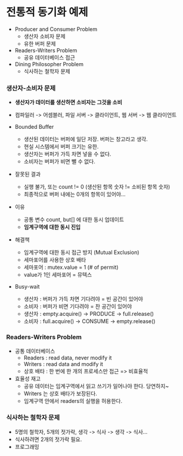 # 전통적 동기화 예제

- Producer and Consumer Problem
   - 생산자 소비자 문제
   - 유한 버퍼 문제
- Readers-Writers Problem
  - 공유 데이터베이스 접근
- Dining Philosopher Problem
  - 식사하는 철학자 문제
  
  
### 생산자-소비자 문제
- **생산자가 데이터를 생산하면 소비자는 그것을 소비**
- 컴파일러 -> 어셈블러, 파일 서버 -> 클라이언트, 웹 서버 -> 웹 클라이언트
- Bounded Buffer
  - 생산된 데이터는 버퍼에 일단 저장. 버퍼는 창고라고 생각.
  - 현실 시스템에서 버퍼 크기는 유한.
  - 생산자는 버퍼가 가득 차면 넣을 수 없다.
  - 소비자는 버퍼가 비면 뺄 수 없다.
  
  
  
- 잘못된 결과
  - 실행 불가, 또는 count != 0 (생산된 항목 숫자 != 소비된 항목 숫자)
  - 최종적으로 버퍼 내에는 0개의 항목이 있어야...
  
- 이유
   - 공통 변수 count, but[] 에 대한 동시 업데이트
   - **임계구역에 대한 동시 진입**
   
- 해결책
   - 임계구역에 대한 동시 접근 방지 (Mutual Exclusion)
   - 세마포어를 사용한 상호 배타
   - 세마포어 : mutex.value = 1 (# of permit)
   - value가 1인 세마포어 = 뮤텍스

- Busy-wait
   - 생산자 : 버퍼가 가득 차면 기다려야 = 빈 공간이 있어야
   - 소비자 : 버퍼가 비면 기다려야 = 찬 공간이 있어야
   - 생산자 : empty.acquire() -> PRODUCE -> full.release()
   - 소비자 : full.acquire() -> CONSUME -> empty.release()

### Readers-Writers Problem
- 공통 데이터베이스
   - Readers : read data, never modify it
   - Writers : read data and modify it
   - 상호 배타 : 한 번에 한 개의 프로세스만 접근 => 비효율적
- 효율성 재고
   - 공유 데이터는 임계구역에서 읽고 쓰기가 일어나야 한다. 당연하지~
   - Writers 는 상호 배타가 보장된다.
   - 임계구역 안에서 readers의 실행을 허용한다.
   
### 식사하는 철학자 문제
- 5명의 철학자, 5개의 젓가락, 생각 -> 식사 -> 생각 -> 식사...
- 식사하려면 2개의 젓가락 필요.
- 프로그래밍
